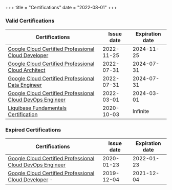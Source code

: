 +++
title = "Certifications"
date = "2022-08-01"
+++

### Valid Certifications

| Certifications                                                                                                               | Issue date | Expiration date |
| ---------------------------------------------------------------------------------------------------------------------------- | ---------- | --------------- |
| [Google Cloud Certified Professional Cloud Developer](https://www.credential.net/db06ee92-9527-4539-8db4-de30c842ce49)       | 2022-11-25 | 2024-11-25      |
| [Google Cloud Certified Professional Cloud Architect](https://www.credential.net/a0700ef2-8b2a-4894-af3c-fc0435dbb067)       | 2022-07-31 | 2024-07-31      |
| [Google Cloud Certified Professional Data Engineer](https://www.credential.net/4c4bfd89-6851-4653-b6fb-2f8ac968fc15)         | 2022-07-31 | 2024-07-31      |
| [Google Cloud Certified Professional Cloud DevOps Engineer](https://www.credential.net/3e0d0549-247d-4352-b772-92ed0c6cbca1) | 2022-03-01 | 2024-03-01      |
| [Liquibase Fundamentals Certification](https://www.credential.net/f862c9f2-da5b-4c92-bdc5-405c363deb8e#gs.ral1oq)            | 2020-10-03 | Infinite        |

### Expired Certifications

| Certifications                                                                                                               | Issue date | Expiration date |
| ---------------------------------------------------------------------------------------------------------------------------- | ---------- | --------------- |
| [Google Cloud Certified Professional Cloud DevOps Engineer](https://www.credential.net/c102e08e-597d-4a80-be2d-95ded26e3867) | 2020-01-23 | 2022-01-23      |
| [Google Cloud Certified Professional Cloud Developer](https://www.credential.net/186d7c68-966e-417d-9b15-7ea693414957) -     | 2019-12-04 | 2021-12-04      |

